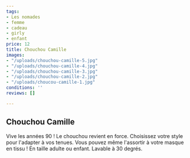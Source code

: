 ```yaml
---
tags:
- Les nomades
- femme
- cadeau
- girly
- enfant
price: 12
title: Chouchou Camille
images:
- "/uploads/chouchou-camille-5.jpg"
- "/uploads/chouchou-camille-4.jpg"
- "/uploads/chouchou-camille-3.jpg"
- "/uploads/chouchou-camille-2.jpg"
- "/uploads/choucou-camille-1.jpg"
conditions: ''
reviews: []

---
```

## Chouchou Camille

Vive les années 90 ! Le chouchou revient en force. Choisissez votre style pour l'adapter à vos tenues. Vous pouvez même l'assortir à votre masque en tissu ! En taille adulte ou enfant. Lavable à 30 degrés.